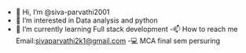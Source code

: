 - 👋 Hi, I’m @siva-parvathi2001
- 👀 I’m interested in Data analysis and python
- 🌱 I’m currently learning Full stack development 
-📫 How to reach me 
      Email:sivaparvathi2k1@gmail.com
-💻 MCA final sem persuring


<!---
siva-parvathi2001/siva-parvathi2001 is a ✨ special ✨ repository because its `README.md` (this file) appears on your GitHub profile.
You can click the Preview link to take a look at your changes.
--->
